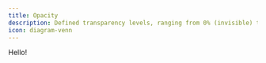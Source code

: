 ```yaml
---
title: Opacity
description: Defined transparency levels, ranging from 0% (invisible) to 100% (fully visible).
icon: diagram-venn
---
```


Hello!